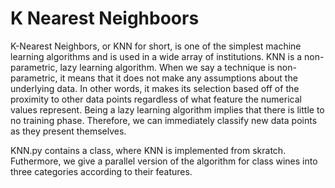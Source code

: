 # K Nearest Neighboors

K-Nearest Neighbors, or KNN for short, is one of the simplest machine learning algorithms and is used in a wide array of institutions.
KNN is a non-parametric, lazy learning algorithm. When we say a technique is non-parametric, it means that it does not make any assumptions
about the underlying data. In other words, it makes its selection based off of the proximity to other data points regardless of what feature the numerical values represent. 
Being a lazy learning algorithm implies that there is little to no training phase. 
Therefore, we can immediately classify new data points as they present themselves.

KNN.py contains a class, where KNN is implemented from skratch. Futhermore, we give a parallel version of the algorithm for class wines into three categories according to 
their features.

